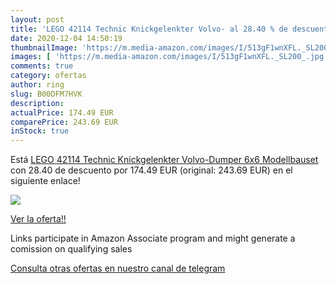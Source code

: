 ```yaml
---
layout: post
title: 'LEGO 42114 Technic Knickgelenkter Volvo- al 28.40 % de descuento'
date: 2020-12-04 14:50:19
thumbnailImage: 'https://m.media-amazon.com/images/I/513gF1wnXFL._SL200_.jpg'
images: [ 'https://m.media-amazon.com/images/I/513gF1wnXFL._SL200_.jpg' ]
comments: true
category: ofertas
author: ring
slug: B00DFM7HVK
description:
actualPrice: 174.49 EUR
comparePrice: 243.69 EUR
inStock: true
---
```


Está [LEGO 42114 Technic Knickgelenkter Volvo-Dumper  6x6   Modellbauset](https://www.amazon.de/dp/B00DFM7HVK/?tag=tolees0ca-21) con 28.40 de descuento por 174.49 EUR (original: 243.69 EUR) en el siguiente enlace!

[![](https://m.media-amazon.com/images/I/513gF1wnXFL._SL200_.jpg)](https://www.amazon.de/dp/B00DFM7HVK/?tag=tolees0ca-21)

[Ver la oferta!!](https://www.amazon.de/dp/B00DFM7HVK/?tag=tolees0ca-21)

Links participate in Amazon Associate program and might generate a comission on qualifying sales

[Consulta otras ofertas en nuestro canal de telegram](https://t.me/s/ofertas25)
